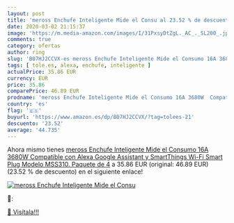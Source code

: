 ```yaml
---
layout: post
title: 'meross Enchufe Inteligente Mide el Consu al 23.52 % de descuento'
date: 2020-03-02 21:15:37
image: 'https://m.media-amazon.com/images/I/31PxsyDtZgL._AC_._SL200_.jpg'
comments: true
category: ofertas
author: ring
slug: 'B07HJ2CCVX-es meross Enchufe Inteligente Mide el Consumo 16A 3680W...'
tags: [ tole.es, alexa, enchufe, inteligente ]
actualPrice: 35.86 EUR
currency: EUR
price: 35.86
comparePrice: 46.89 EUR
prodname: 'meross Enchufe Inteligente Mide el Consumo 16A 3680W  Compatible con Alexa  Google Assistant y SmartThings Wi-Fi Smart Plug  Modelo MSS310. Paquete de 4'
country: 'es'
flag: '🇪🇸'
buyurl: 'https://www.amazon.es/dp/B07HJ2CCVX/?tag=tolees-21'
descuento: '23.52'
average: '44.735'
---
```


Ahora mismo tienes [meross Enchufe Inteligente Mide el Consumo 16A 3680W  Compatible con Alexa  Google Assistant y SmartThings Wi-Fi Smart Plug  Modelo MSS310. Paquete de 4](https://www.amazon.es/dp/B07HJ2CCVX/?tag=tolees-21) a 35.86 EUR (original: 46.89 EUR) (23.52 %  de descuento) en el siguiente enlace!

[![meross Enchufe Inteligente Mide el Consu](https://m.media-amazon.com/images/I/31PxsyDtZgL._AC_._SL200_.jpg)](https://www.amazon.es/dp/B07HJ2CCVX/?tag=tolees-21)

🔎:


[🛒 Visítala!!!](https://www.amazon.es/dp/B07HJ2CCVX/?tag=tolees-21)
